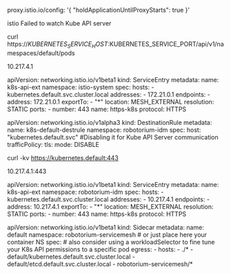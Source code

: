 proxy.istio.io/config: '{ "holdApplicationUntilProxyStarts": true }'

istio Failed to watch Kube API server

curl https://$KUBERNETES_SERVICE_HOST:$KUBERNETES_SERVICE_PORT/api/v1/namespaces/default/pods


10.217.4.1

apiVersion: networking.istio.io/v1beta1
kind: ServiceEntry
metadata:
  name: k8s-api-ext
  namespace: istio-system 
spec:
  hosts:
    - kubernetes.default.svc.cluster.local
  addresses:
    - 172.21.0.1
  endpoints:
    - address: 172.21.0.1
  exportTo:
    - "*"
  location: MESH_EXTERNAL
  resolution: STATIC
  ports:
    - number: 443
      name: https-k8s
      protocol: HTTPS


apiVersion: networking.istio.io/v1alpha3
kind: DestinationRule
metadata:
  name: k8s-default-destrule
  namespace: robotorium-idm
spec:
  host: "kubernetes.default.svc" #Disabling it for Kube API Server communication
  trafficPolicy:
    tls:
      mode: DISABLE      

curl -kv https://kubernetes.default:443      

10.217.4.1:443


apiVersion: networking.istio.io/v1beta1
kind: ServiceEntry
metadata:
  name: k8s-api-ext
  namespace: robotorium-idm
spec:
  hosts:
    - kubernetes.default.svc.cluster.local
  addresses:
    - 10.217.4.1
  endpoints:
    - address: 10.217.4.1
  exportTo:
    - "*"
  location: MESH_EXTERNAL
  resolution: STATIC
  ports:
    - number: 443
      name: https-k8s
      protocol: HTTPS



apiVersion: networking.istio.io/v1beta1
kind: Sidecar
metadata:
  name: default
  namespace: robotorium-servicemesh  # or just place here your container NS
spec:  # also consider using a workloadSelector to fine tune your K8s API permissions to a specific pod
  egress:
    - hosts:
        - ./*
        - default/kubernetes.default.svc.cluster.local
        - default/etcd.default.svc.cluster.local
        - robotorium-servicemesh/*